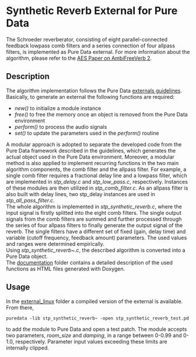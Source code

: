 # Synthetic Reverb External for Pure Data 

The Schroeder reverberator, consisting of eight parallel-connected feedback lowpass comb filters and a series connection of four allpass filters, is implemented as Pure Data external. For more information about the algorithm, please refer to the [AES Paper on AmbiFreeVerb 2](https://www.aes.org/e-lib/browse.cfm?elib=18307).

## Description
The algorithm implementation follows the Pure Data [externals guidelines](https://github.com/pure-data/externals-howto). Basically, to generate an external the following functions are required:  <br>
- *new()* to initialize a module instance
- *free()* to free the memory once an object is removed from the Pure Data environment
- *perform()* to process the audio signals
- *set()* to update the parameters used in the *perform()* routine <br>

A modular approach is adopted to separate the developed code from the Pure Data framework described in the guidelines, which generates the actual object used in the Pure Data environment. Moreover, a modular method is also applied to implement recurring functions in the two main algorithm components, the comb filter and the allpass filter. For example, a single comb filter requires a fractional delay line and a lowpass filter, which are implemented in *stp_delay.c* and
*stp_low_pass.c*, respectively. Instances of these modules are then utilized in *stp_comb_filter.c*. As an allpass filter is also built with delay lines, two stp_delay instances are used in *stp_all_pass_filter.c*. <br>
The whole algorithm is implemented in *stp_synthetic_reverb.c*, where the input signal is firstly splitted into the eight comb filters. The single output signals from the comb filters are summed and further processed through the series of four allpass filters to finally generate the output signal of the reverb. The single filters have a different set of fixed (gain, delay time) and variable (cutoff frequency, feedback amount) parameters. The used values and ranges were determined empirically. <br>
Using *stp_synthetic_reverb~.c*, the described algorithm is converted into a Pure Data object. <br>
The [documentation](https://github.com/albertomonciero/synthetic_reverb_pd/tree/main/docs) folder contains a detailed description of the used functions as HTML files generated with Doxygen.

## Usage
In the [external_linux](https://github.com/albertomonciero/synthetic_reverb_pd/tree/main/external_linux) folder a compiled version of the external is available. From there, 
```
puredata -lib stp_synthetic_reverb~ -open stp_synthetic_reverb_test.pd
```
to add the module to Pure Data and open a test patch. The module accepts two parameters, *room_size* and *damping*, in a range between 0-0.99 and 0-1.0, respectively. Parameter input values exceeding these limits are internally clipped.
